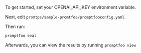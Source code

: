 To get started, set your OPENAI_API_KEY environment variable.

Next, edit `promtps/sample-promtfoo/promptfooconfig.yaml`.

Then run:
```
promptfoo eval
```

Afterwards, you can view the results by running `promptfoo view`
